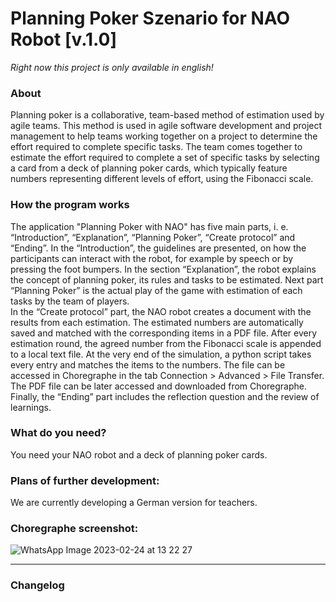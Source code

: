 # Planning Poker Szenario for NAO Robot [v.1.0]
*Right now this project is only available in english!*<br>

### About

Planning poker is a collaborative, team-based method of estimation used by agile teams. This method is used in agile software development 
and project management to help teams working together on a project to determine the effort required to complete specific tasks. The team 
comes together to estimate the effort required to complete a set of specific tasks by selecting a card from a deck of planning poker 
cards, which typically feature numbers representing different levels of effort, using the Fibonacci scale. 

### How the program works

The application "Planning Poker with NAO" has five main parts, i. e. “Introduction”, “Explanation”, “Planning Poker”, “Create protocol” 
and “Ending”. In the “Introduction”, the guidelines are presented, on how the participants can interact with the robot, for example by
speech or by pressing the foot bumpers. In the section “Explanation”, the robot explains the concept of planning poker, its rules and
tasks to be estimated. Next part “Planning Poker” is the actual play of the game with estimation of each tasks by the team of players. 
<br>
In the “Create protocol” part, the NAO robot creates a document with the results from each estimation. The estimated numbers are automatically 
saved and matched with the corresponding items in a PDF file. After every estimation round, the agreed number from the Fibonacci scale is 
appended to a local text file. At the very end of the simulation, a python script takes every entry and matches the items to the numbers.
The file can be accessed in Choregraphe in the tab Connection > Advanced > File Transfer. The PDF file can be later accessed and downloaded 
from Choregraphe. Finally, the “Ending” part includes the reflection question and the review of learnings.

### What do you need?

You  need your NAO robot and a deck of planning poker cards.

### Plans of further development:

We are currently developing a German version for teachers.

### Choregraphe screenshot:

![WhatsApp Image 2023-02-24 at 13 22 27](https://user-images.githubusercontent.com/68842909/221185247-b4dcadd9-987c-4841-a40f-12494261698a.jpeg)


---

### Changelog
